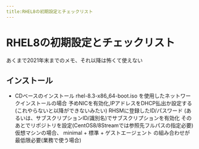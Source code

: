 ```yaml
---
title:RHEL8の初期設定とチェックリスト
---
```


# RHEL8の初期設定とチェックリスト

あくまで2021年末までのメモ、それ以降は怖くて使えない

## インストール

- CDベースのインストール
  rhel-8.3-x86_64-boot.iso を使用したネットワークインストールの場合
  予めNICを有効化,IPアドレスをDHCP払出か設定する(これやらないと以降ができないみたい)
  RHSMに登録したID/パスワード (あるいは、サブスクリプションID/識別名)でサブスクリプションを有効化
  そのあとでリポジトリを設定(CentOS8/8Streamでは参照先フルパスの指定必要)
  仮想マシンの場合、 minimal + 標準 + ゲストエージェント の組み合わせが最低限必要(業務で使う場合)
